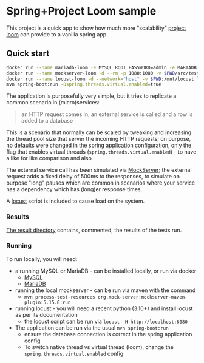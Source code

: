 # Spring+Project Loom sample
This project is a quick app to show how much more "scalability" [project loom](https://openjdk.org/projects/loom/) can provide to a vanilla spring app.

## Quick start

```bash
docker run --name mariadb-loom -e MYSQL_ROOT_PASSWORD=admin -e MARIADB_DATABASE=loom -p 3306:3306 -d mariadb:latest
docker run --name mockserver-loom -d --rm -p 1080:1080 -v $PWD/src/test/resources:/init --env MOCKSERVER_LOG_LEVEL=INFO --env MOCKSERVER_SERVER_PORT=1080 --env MOCKSERVER_INITIALIZATION_JSON_PATH=/init/mockserver.json mockserver/mockserver:5.15.0
docker run --name locust-loom -d --network="host" -v $PWD:/mnt/locust locustio/locust -f /mnt/locust/locustfile.py -H http://127.0.0.1:8080
mvn spring-boot:run -Dspring.threads.virtual.enabled=true
```
 
The application is purposefully very simple, but it tries to replicate a common scenario in (micro)services:

> an HTTP request comes in, an external service is called and a row is added to a database

This is a scenario that normally can be scaled by tweaking and increasing the thread pool size that server the 
incoming HTTP requests; on purpose, no defaults were changed in the spring application configuration, only the
flag that enables virtual threads (`spring.threads.virtual.enabled`) - to have a like for like comparison and 
also .

The external service call has been simulated via [MockServer](https://www.mock-server.com/); the external request
adds a fixed delay of 500ms to the responses, to simulate on purpose "long" pauses which are common in scenarios 
where your service has a dependency which has (long)er response times.

A [locust](https://locust.io/) script is included to cause load on the system.

### Results
[The result directory](results/results.md) contains, commented, the results of the tests run.

### Running
To run locally, you will need:
* a running MySQL or MariaDB - can be installed locally, or run via docker 
  * [MySQL](https://hub.docker.com/_/mysql)
  * [MariaDB](https://hub.docker.com/_/mariadb)
* running the local mockserver - can be run via maven with the command
  * `mvn process-test-resources org.mock-server:mockserver-maven-plugin:5.15.0:run`
* running locust - you will need a recent python (3.10+) and install locust as per its documentation
  * the locust script can be run via `locust -H http://localhost:8080`
* The application can be run via the usual `mvn spring-boot:run`
  * ensure the database connection is correct in the spring application config
  * To switch native thread vs virtual thread (loom), change the `spring.threads.virtual.enabled` config